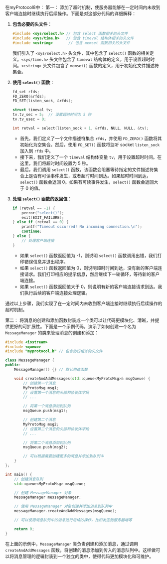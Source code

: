 在myProtocol8中：
第一：
    添加了超时机制，使服务器能够在一定时间内未收到客户端连接时继续执行后续操作。下面是对这部分代码的详细解释：

1. **包含必要的头文件**：
   ```cpp
   #include <sys/select.h> // 包含 select 函数相关的头文件
   #include <sys/time.h>   // 包含 timeval 结构体相关的头文件
   #include <cstring>       // 包含 memset 函数相关的头文件
   ```
   我们引入了 `<sys/select.h>` 头文件，其中包含了 `select()` 函数的相关定义。`<sys/time.h>` 头文件包含了 `timeval` 结构体的定义，用于设置超时时间。`<cstring>` 头文件包含了 `memset()` 函数的定义，用于初始化文件描述符集合。

2. **使用 `select()` 函数**：
   ```cpp
   fd_set rfds;
   FD_ZERO(&rfds);
   FD_SET(listen_sock, &rfds);

   struct timeval tv;
   tv.tv_sec = 5;  // 设置超时时间为 5 秒
   tv.tv_usec = 0;

   int retval = select(listen_sock + 1, &rfds, NULL, NULL, &tv);
   ```
   - 首先，我们定义了一个文件描述符集合 `rfds`，并使用 `FD_ZERO()` 函数将其初始化为空集合。然后，使用 `FD_SET()` 函数将监听 socket `listen_sock` 加入到 `rfds` 中。
   - 接下来，我们定义了一个 `timeval` 结构体变量 `tv`，用于设置超时时间。在这里，我们将超时时间设置为 5 秒。
   - 最后，我们调用 `select()` 函数，该函数会阻塞等待指定的文件描述符集合上是否有可读事件发生，或者超时时间到达。如果超时时间到达，`select()` 函数会返回 0。如果有可读事件发生，`select()` 函数会返回大于 0 的值。

3. **处理 `select()` 函数的返回值**：
   ```cpp
   if (retval == -1) {
       perror("select()");
       exit(EXIT_FAILURE);
   } else if (retval == 0) {
       printf("Timeout occurred! No incoming connection.\n");
       continue;
   } else {
       // 处理客户端连接
   }
   ```
   - 如果 `select()` 函数返回值为 -1，则说明 `select()` 函数调用出错，我们打印错误信息并退出程序。
   - 如果 `select()` 函数返回值为 0，则说明超时时间到达，没有新的客户端连接请求。我们打印相应的提示信息，然后继续下一轮循环，等待新的客户端连接。
   - 如果 `select()` 函数返回值大于 0，则说明有新的客户端连接请求到达。我们执行后续的客户端连接处理逻辑。

通过以上步骤，我们实现了在一定时间内未收到客户端连接时继续执行后续操作的超时机制。


第二：
    将消息的创建和添加函数封装成一个类可以让代码更模块化、清晰，并提供更好的可扩展性。下面是一个示例代码，演示了如何创建一个名为 `MessageManager` 的类来管理消息的创建和添加：

```cpp
#include <iostream>
#include <queue>
#include "myprotocol.h" // 包含协议相关的头文件

class MessageManager {
public:
    MessageManager() {} // 默认构造函数

    void createAndAddMessages(std::queue<MyProtoMsg>& msgQueue) {
        // 创建第一个消息
        MyProtoMsg msg1;
        // 设置第一个消息的头部和协议体字段
        // ...

        // 将第一个消息添加到队列
        msgQueue.push(msg1);

        // 创建第二个消息
        MyProtoMsg msg2;
        // 设置第二个消息的头部和协议体字段
        // ...

        // 将第二个消息添加到队列
        msgQueue.push(msg2);

        // 可以根据需要创建更多的消息并添加到队列中
    }
};

int main() {
    // 创建消息队列
    std::queue<MyProtoMsg> msgQueue;

    // 创建 MessageManager 对象
    MessageManager messageManager;

    // 使用 MessageManager 对象创建并添加消息到队列中
    messageManager.createAndAddMessages(msgQueue);

    // 可以使用消息队列中的消息进行后续的操作，比如发送到服务器端等

    return 0;
}
```

在上面的示例中，`MessageManager` 类负责创建和添加消息，通过调用 `createAndAddMessages` 函数，将创建的消息添加到传入的消息队列中。这样做可以将消息管理的逻辑封装到一个独立的类中，使得代码更加模块化和可维护。
